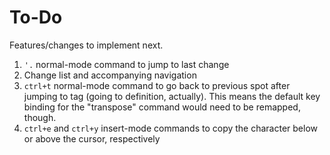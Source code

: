 To-Do
=====

Features/changes to implement next.


1. `'.` normal-mode command to jump to last change
2. Change list and accompanying navigation
3. `ctrl+t` normal-mode command to go back to previous spot after jumping to tag (going to definition, actually). This means the default key binding for the "transpose" command would need to be remapped, though.
4. `ctrl+e` and `ctrl+y` insert-mode commands to copy the character below or above the cursor, respectively
